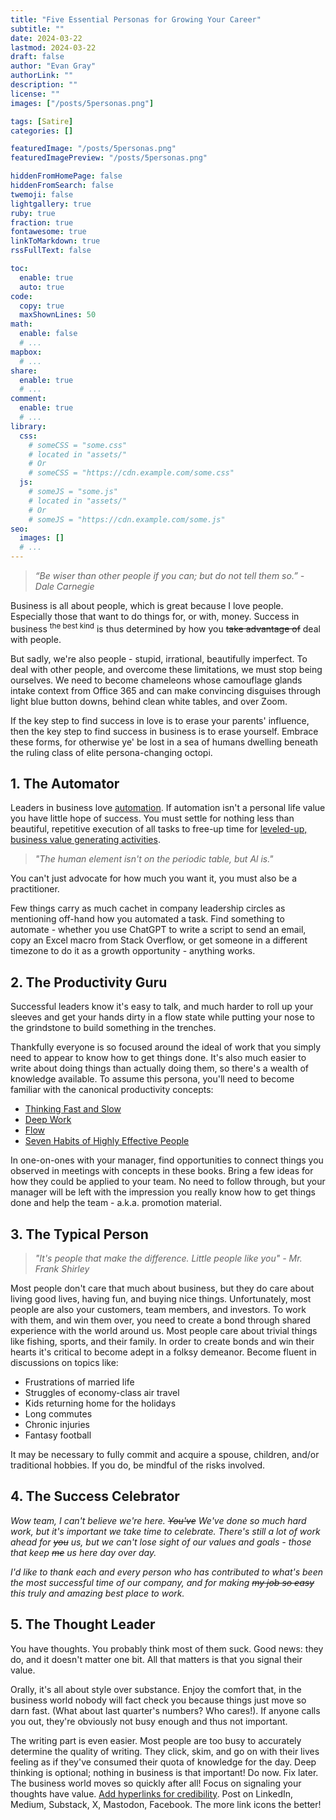 ```yaml
---
title: "Five Essential Personas for Growing Your Career"
subtitle: ""
date: 2024-03-22
lastmod: 2024-03-22
draft: false
author: "Evan Gray"
authorLink: ""
description: ""
license: ""
images: ["/posts/5personas.png"]

tags: [Satire]
categories: []

featuredImage: "/posts/5personas.png"
featuredImagePreview: "/posts/5personas.png"

hiddenFromHomePage: false
hiddenFromSearch: false
twemoji: false
lightgallery: true
ruby: true
fraction: true
fontawesome: true
linkToMarkdown: true
rssFullText: false

toc:
  enable: true
  auto: true
code:
  copy: true
  maxShownLines: 50
math:
  enable: false
  # ...
mapbox:
  # ...
share:
  enable: true
  # ...
comment:
  enable: true
  # ...
library:
  css:
    # someCSS = "some.css"
    # located in "assets/"
    # Or
    # someCSS = "https://cdn.example.com/some.css"
  js:
    # someJS = "some.js"
    # located in "assets/"
    # Or
    # someJS = "https://cdn.example.com/some.js"
seo:
  images: []
  # ...
---
```


> *“Be wiser than other people if you can; but do not tell them so.” - Dale Carnegie*

Business is all about people, which is great because I love people. Especially those that want to do things for, or with, money. Success in business <sup>the best kind</sup> is thus determined by how you ~~take advantage of~~ deal with people.
<!--more-->

But sadly, we're also people - stupid, irrational, beautifully imperfect. To deal with other people, and overcome these limitations, we must stop being ourselves. We need to become chameleons whose camouflage glands intake context from Office 365 and can make convincing disguises through light blue button downs, behind clean white tables, and over Zoom.

If the key step to find success in love is to erase your parents' influence, then the key step to find success in business is to erase yourself. Embrace these forms, for otherwise ye' be lost in a sea of humans dwelling beneath the ruling class of elite persona-changing octopi.


## 1. The Automator
Leaders in business love [automation](https://hbr.org/sponsored/2023/04/how-automation-drives-business-growth-and-efficiency). If automation isn't a personal life value you have little hope of success. You must settle for nothing less than beautiful, repetitive execution of all tasks to free-up time for [leveled-up, business value generating activities](https://layoffs.fyi/).

>*"The human element isn't on the periodic table, but Al is."*

You can't just advocate for how much you want it, you must also be a practitioner.

Few things carry as much cachet in company leadership circles as mentioning off-hand how you automated a task. Find something to automate - whether you use ChatGPT to write a script to send an email, copy an Excel macro from Stack Overflow, or get someone in a different timezone to do it as a growth opportunity - anything works.

## 2. The Productivity Guru
Successful leaders know it's easy to talk, and much harder to roll up your sleeves and get your hands dirty in a flow state while putting your nose to the grindstone to build something in the trenches.

Thankfully everyone is so focused around the ideal of work that you simply need to appear to know how to get things done. It's also much easier to write about doing things than actually doing them, so there's a wealth of knowledge available. To assume this persona, you'll need to become familiar with the canonical productivity concepts:

- [Thinking Fast and Slow](https://www.goodreads.com/en/book/show/66354)
- [Deep Work](https://www.goodreads.com/en/book/show/25744928)
- [Flow](https://www.goodreads.com/en/book/show/66354)
- [Seven Habits of Highly Effective People](https://www.goodreads.com/work/quotes/6277-7-basic-habits-of-highly-effective-people)

In one-on-ones with your manager, find opportunities to connect things you observed in meetings with concepts in these books. Bring a few ideas for how they could be applied to your team. No need to follow through, but your manager will be left with the impression you really know how to get things done and help the team - a.k.a. promotion material.

## 3. The Typical Person
> *"It's people that make the difference. Little people like you" - 
Mr. Frank Shirley*

Most people don't care that much about business, but they do care about living good lives, having fun, and buying nice things. Unfortunately, most people are also your customers, team members, and investors. To work with them, and win them over, you need to create a bond through shared experience with the world around us. Most people care about trivial things like fishing, sports, and their family. In order to create bonds and win their hearts it's critical to become adept in a folksy demeanor. Become fluent in discussions on topics like:
- Frustrations of married life
- Struggles of economy-class air travel
- Kids returning home for the holidays
- Long commutes
- Chronic injuries
- Fantasy football

It may be necessary to fully commit and acquire a spouse, children, and/or traditional hobbies. If you do, be mindful of the risks involved.

## 4. The Success Celebrator
*Wow team, I can't believe we're here. ~~You've~~ We've done so much hard work, but it's important we take time to celebrate. There's still a lot of work ahead for ~~you~~ us, but we can't lose sight of our values and goals - those that keep ~~me~~ us here day over day.*

*I'd like to thank each and every person who has contributed to what's been the most successful time of our company, and for making ~~my job so easy~~ this truly and amazing best place to work.*

## 5. The Thought Leader
You have thoughts. You probably think most of them suck. Good news: they do, and it doesn't matter one bit. All that matters is that you signal their value.

Orally, it's all about style over substance. Enjoy the comfort that, in the business world nobody will fact check you because things just move so darn fast. (What about last quarter's numbers? Who cares!). If anyone calls you out, they're obviously not busy enough and thus not important.

The writing part is even easier. Most people are too busy to accurately determine the quality of writing. They click, skim, and go on with their lives feeling as if they've consumed their quota of knowledge for the day. Deep thinking is optional; nothing in business is that important! Do now. Fix later. The business world moves so quickly after all! Focus on signaling your thoughts have value. [Add hyperlinks for credibility](https://evanmgray.com/). Post on LinkedIn, Medium, Substack, X, Mastodon, Facebook. The more link icons the better!